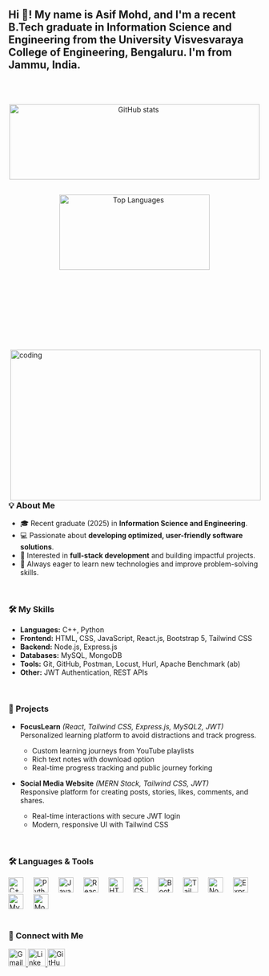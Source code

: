 <h2 align="left">Hi 👋! My name is Asif Mohd, and I'm a recent B.Tech graduate in Information Science and Engineering from the University Visvesvaraya College of Engineering, Bengaluru. I'm from Jammu, India.</h2>

<br><br>

<div align="center" style="display: flex; gap: 30px; justify-content: center; flex-wrap: wrap;">
  <img src="https://github-readme-stats.vercel.app/api?username=AsifMohd01&show_icons=true&count_private=true&theme=dracula&hide_border=true" width="500" height="150" alt="GitHub stats" />
  <img src="https://github-readme-stats.vercel.app/api/top-langs?username=AsifMohd01&layout=compact&langs_count=5&theme=dracula&hide_border=true" width="300" height="150" alt="Top Languages" />
</div>

<br><br><br>

<img align="right" alt="coding" width="500" height="300" src="https://cdn.dribbble.com/users/1162077/screenshots/3848914/programmer.gif" style="margin-top: 80px;"/>

<h3 align="left">💡 About Me</h3>

- 🎓 Recent graduate (2025) in **Information Science and Engineering**.  
- 💻 Passionate about **developing optimized, user-friendly software solutions**.  
- 🚀 Interested in **full-stack development** and building impactful projects.  
- 📌 Always eager to learn new technologies and improve problem-solving skills.  

<br>

<h3 align="left">🛠 My Skills</h3>

- **Languages:** C++, Python  
- **Frontend:** HTML, CSS, JavaScript, React.js, Bootstrap 5, Tailwind CSS  
- **Backend:** Node.js, Express.js  
- **Databases:** MySQL, MongoDB  
- **Tools:** Git, GitHub, Postman, Locust, Hurl, Apache Benchmark (ab)  
- **Other:** JWT Authentication, REST APIs  

<br>

<h3 align="left">📂 Projects</h3>

- **FocusLearn** *(React, Tailwind CSS, Express.js, MySQL2, JWT)*  
  Personalized learning platform to avoid distractions and track progress.  
  - Custom learning journeys from YouTube playlists  
  - Rich text notes with download option  
  - Real-time progress tracking and public journey forking  

- **Social Media Website** *(MERN Stack, Tailwind CSS, JWT)*  
  Responsive platform for creating posts, stories, likes, comments, and shares.  
  - Real-time interactions with secure JWT login  
  - Modern, responsive UI with Tailwind CSS  

<br>

<h3>🛠 Languages & Tools</h3>
<div align="left">
  <img src="https://cdn.jsdelivr.net/gh/devicons/devicon/icons/cplusplus/cplusplus-original.svg" height="30" alt="C++" />
  <img width="12" />
  <img src="https://cdn.jsdelivr.net/gh/devicons/devicon/icons/python/python-original.svg" height="30" alt="Python" />
  <img width="12" />
  <img src="https://cdn.jsdelivr.net/gh/devicons/devicon/icons/javascript/javascript-original.svg" height="30" alt="JavaScript" />
  <img width="12" />
  <img src="https://cdn.jsdelivr.net/gh/devicons/devicon/icons/react/react-original.svg" height="30" alt="React" />
  <img width="12" />
  <img src="https://cdn.jsdelivr.net/gh/devicons/devicon/icons/html5/html5-original.svg" height="30" alt="HTML5" />
  <img width="12" />
  <img src="https://cdn.jsdelivr.net/gh/devicons/devicon/icons/css3/css3-original.svg" height="30" alt="CSS3" />
  <img width="12" />
  <img src="https://cdn.jsdelivr.net/gh/devicons/devicon/icons/bootstrap/bootstrap-original.svg" height="30" alt="Bootstrap" />
  <img width="12" />
  <img src="https://www.vectorlogo.zone/logos/tailwindcss/tailwindcss-icon.svg" height="30" alt="Tailwind CSS" />
  <img width="12" />
  <img src="https://cdn.jsdelivr.net/gh/devicons/devicon/icons/nodejs/nodejs-original.svg" height="30" alt="Node.js" />
  <img width="12" />
  <img src="https://cdn.jsdelivr.net/gh/devicons/devicon/icons/express/express-original.svg" height="30" alt="Express" />
  <img width="12" />
  <img src="https://cdn.jsdelivr.net/gh/devicons/devicon/icons/mysql/mysql-original.svg" height="30" alt="MySQL" />
  <img width="12" />
  <img src="https://cdn.jsdelivr.net/gh/devicons/devicon/icons/mongodb/mongodb-original.svg" height="30" alt="MongoDB" />
</div>

<br>

<h3>📱 Connect with Me</h3>
<div align="left">
  <a href="mailto:asifmohd3840@gmail.com">
    <img src="https://img.shields.io/static/v1?message=Gmail&logo=gmail&label=&color=D14836&logoColor=white&style=for-the-badge" height="35" alt="Gmail" />
  </a>
  <a href="https://www.linkedin.com/in/asifmohd55/">
    <img src="https://img.shields.io/static/v1?message=LinkedIn&logo=linkedin&label=&color=0077B5&logoColor=white&style=for-the-badge" height="35" alt="LinkedIn" />
  </a>
  <a href="https://github.com/AsifMohd01">
    <img src="https://img.shields.io/static/v1?message=GitHub&logo=github&label=&color=181717&logoColor=white&style=for-the-badge" height="35" alt="GitHub" />
  </a>
</div>
